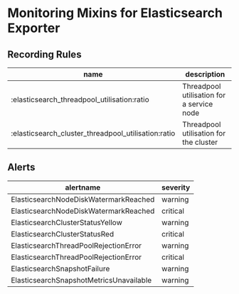 # Monitoring Mixins for Elasticsearch Exporter

## Recording Rules

| name | description |
|---|---|
| :elasticsearch_threadpool_utilisation:ratio | Threadpool utilisation for a service node |
| :elasticsearch_cluster_threadpool_utilisation:ratio | Threadpool utilisation for the cluster |


## Alerts

| alertname | severity |
|---|---|
| ElasticsearchNodeDiskWatermarkReached | warning |
| ElasticsearchNodeDiskWatermarkReached | critical |
| ElasticsearchClusterStatusYellow | warning |
| ElasticsearchClusterStatusRed | critical |
| ElasticsearchThreadPoolRejectionError | warning |
| ElasticsearchThreadPoolRejectionError | critical |
| ElasticsearchSnapshotFailure | warning |
| ElasticsearchSnapshotMetricsUnavailable | warning |

